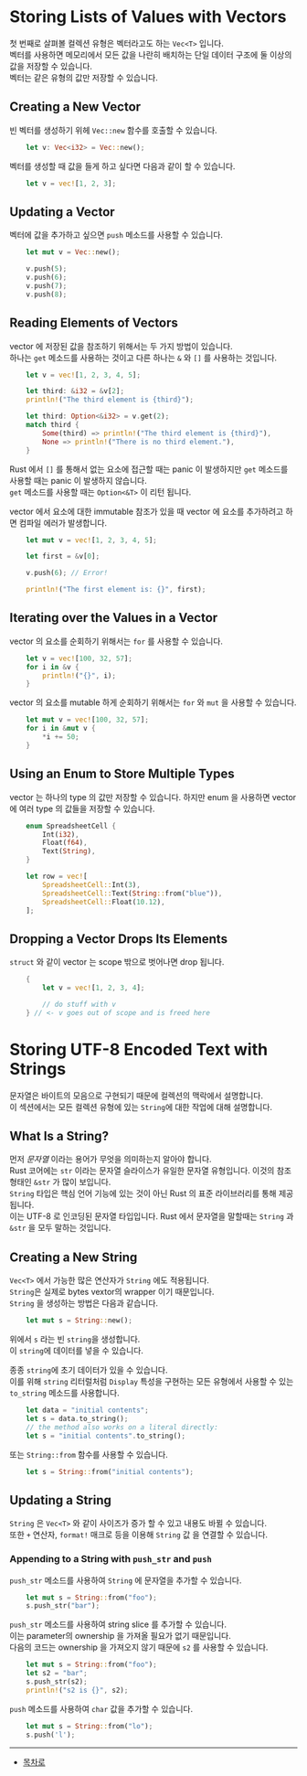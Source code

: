 # Storing Lists of Values with Vectors

첫 번째로 살펴볼 컬렉션 유형은 벡터라고도 하는 `Vec<T>` 입니다.  
벡터를 사용하면 메모리에서 모든 값을 나란히 배치하는 단일 데이터 구조에 둘 이상의 값을 저장할 수 있습니다.  
벡터는 같은 유형의 값만 저장할 수 있습니다.

## Creating a New Vector

빈 벡터를 생성하기 위헤 `Vec::new` 함수를 호출할 수 있습니다.

```rust
    let v: Vec<i32> = Vec::new();
```

벡터를 생성할 때 값을 들게 하고 싶다면 다음과 같이 할 수 있습니다.

```rust
    let v = vec![1, 2, 3];
```

## Updating a Vector

벡터에 값을 추가하고 싶으면 `push` 메소드를 사용할 수 있습니다.  

```rust
    let mut v = Vec::new();

    v.push(5);
    v.push(6);
    v.push(7);
    v.push(8);
```

## Reading Elements of Vectors

vector 에 저장된 값을 참조하기 위해서는 두 가지 방법이 있습니다.  
하나는 `get` 메소드를 사용하는 것이고 다른 하나는 `&` 와 `[]` 를 사용하는 것입니다.  

```rust
    let v = vec![1, 2, 3, 4, 5];

    let third: &i32 = &v[2];
    println!("The third element is {third}");

    let third: Option<&i32> = v.get(2);
    match third {
        Some(third) => println!("The third element is {third}"),
        None => println!("There is no third element."),
    }
```

Rust 에서 `[]` 를 통해서 없는 요소에 접근할 때는 panic 이 발생하지만 `get` 메소드를 사용할 때는 panic 이 발생하지 않습니다.  
`get` 메소드를 사용할 때는 `Option<&T>` 이 리턴 됩니다.  

vector 에서 요소에 대한 immutable 참조가 있을 때 vector 에 요소를 추가하려고 하면 컴파일 에러가 발생합니다.  

```rust
    let mut v = vec![1, 2, 3, 4, 5];

    let first = &v[0];

    v.push(6); // Error!

    println!("The first element is: {}", first);
```

## Iterating over the Values in a Vector

vector 의 요소를 순회하기 위해서는 `for` 를 사용할 수 있습니다.  

```rust
    let v = vec![100, 32, 57];
    for i in &v {
        println!("{}", i);
    }
```

vector 의 요소를 mutable 하게 순회하기 위해서는 `for` 와 `mut` 을 사용할 수 있습니다.  

```rust
    let mut v = vec![100, 32, 57];
    for i in &mut v {
        *i += 50;
    }
```

## Using an Enum to Store Multiple Types

vector 는 하나의 type 의 값만 저장할 수 있습니다.
하지만 enum 을 사용하면 vector 에 여러 type 의 값들을 저장할 수 있습니다.

```rust
    enum SpreadsheetCell {
        Int(i32),
        Float(f64),
        Text(String),
    }

    let row = vec![
        SpreadsheetCell::Int(3),
        SpreadsheetCell::Text(String::from("blue")),
        SpreadsheetCell::Float(10.12),
    ];
```

## Dropping a Vector Drops Its Elements

`struct` 와 같이 vector 는 scope 밖으로 벗어나면 drop 됩니다.

```rust
    {
        let v = vec![1, 2, 3, 4];

        // do stuff with v
    } // <- v goes out of scope and is freed here
```

# Storing UTF-8 Encoded Text with Strings

문자열은 바이트의 모음으로 구현되기 때문에 컬렉션의 맥락에서 설명합니다.  
이 섹션에서는 모든 컬렉션 유형에 있는 `String`에 대한 작업에 대해 설명합니다.

## What Is a String?

먼저 *문자열* 이라는 용어가 무엇을 의미하는지 알아야 합니다.  
Rust 코어에는 `str` 이라는 문자열 슬라이스가 유일한 문자열 유형입니다. 이것의 참조형태인 `&str` 가 많이 보입니다.    
`String` 타입은 핵심 언어 기능에 있는 것이 아닌 Rust 의 표준 라이브러리를 통해 제공됩니다.  
이는 UTF-8 로 인코딩된 문자열 타입입니다. Rust 에서 문자열을 말할때는 `String` 과 `&str` 을 모두 말하는 것입니다.  

## Creating a New String

`Vec<T>` 에서 가능한 많은 연산자가 `String` 에도 적용됩니다.  
`String`은 실제로 bytes vextor의 wrapper 이기 때문입니다.  
`String` 을 생성하는 방법은 다음과 같습니다.

```rust
    let mut s = String::new();
```

위에서 `s` 라는 빈 `string`을 생성합니다.  
이 `string`에 데이터를 넣을 수 있습니다.  

종종 `string`에 초기 데이터가 있을 수 있습니다.  
이를 위해 `string` 리터럴처럼 `Display` 특성을 구현하는 모든 유형에서 사용할 수 있는 `to_string` 메소드를 사용합니다.  

```rust
    let data = "initial contents";
    let s = data.to_string();
    // the method also works on a literal directly:
    let s = "initial contents".to_string();
```

또는 `String::from` 함수를 사용할 수 있습니다.

```rust
    let s = String::from("initial contents");
```

## Updating a String

`String` 은 `Vec<T>` 와 같이 사이즈가 증가 할 수 있고 내용도 바뀔 수 있습니다.  
또한  `+` 연산자, `format!` 매크로 등을 이용해 `String` 값 을 연결할 수 있습니다.  

### Appending to a String with `push_str` and `push`  

`push_str` 메소드를 사용하여 `String` 에 문자열을 추가할 수 있습니다.  

```rust
    let mut s = String::from("foo");
    s.push_str("bar");
```

`push_str` 메소드를 사용하여 string slice 를 추가할 수 있습니다.  
이는 parameter의 ownership 을 가져올 필요가 없기 때문입니다.  
다음의 코드는 ownership 을 가져오지 않기 때문에 `s2` 를 사용할 수 있습니다.  
    
```rust
    let mut s = String::from("foo");
    let s2 = "bar";
    s.push_str(s2);
    println!("s2 is {}", s2);
```

`push` 메소드를 사용하여 `char` 값을 추가할 수 있습니다.  

```rust
    let mut s = String::from("lo");
    s.push('l');
```

---

* [목차로](../../README.md)
